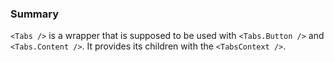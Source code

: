 ### Summary

`<Tabs />` is a wrapper that is supposed to be used with `<Tabs.Button />` and `<Tabs.Content />`. It provides its children with the `<TabsContext />`.
